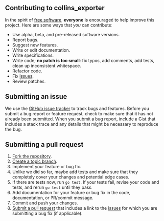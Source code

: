 ## Contributing to collins_exporter

In the spirit of [free software][free-sw], **everyone** is encouraged to help
improve this project. Here are some ways that *you* can contribute:

* Use alpha, beta, and pre-released software versions.
* Report bugs.
* Suggest new features.
* Write or edit documentation.
* Write specifications.
* Write code; **no patch is too small**: fix typos, add comments, add tests,
  clean up inconsistent whitespace.
* Refactor code.
* Fix [issues][].
* Review patches.

## Submitting an issue

We use the [GitHub issue tracker][issues] to track bugs and features. Before
you submit a bug report or feature request, check to make sure that it has not
already been submitted. When you submit a bug report, include a [Gist][] that
includes a stack trace and any details that might be necessary to reproduce the
bug.

## Submitting a pull request

1. [Fork the repository][fork].
2. [Create a topic branch][branch].
3. Implement your feature or bug fix.
4. Unlike we did so far, maybe add tests and make sure that they completely
   cover your changes and potential edge cases.
5. If there are tests now, run `go test`. If your tests fail, revise your code
   and tests, and rerun `go test` until they pass.
6. Add documentation for your feature or bug fix in the code, documentation, or
   PR/commit message.
7. Commit and push your changes.
8. [Submit a pull request][pr] that includes a link to the [issues][] for which
   you are submitting a bug fix (if applicable).

<!-- Alphabetize list: -->
[branch]: http://learn.github.com/p/branching.html
[fork]: http://help.github.com/fork-a-repo
[free-sw]: http://www.fsf.org/licensing/essays/free-sw.html
[gist]: https://gist.github.com
[issues]: https://github.com/soundcloud/collins_exporter/issues
[pr]: http://help.github.com/send-pull-requests
